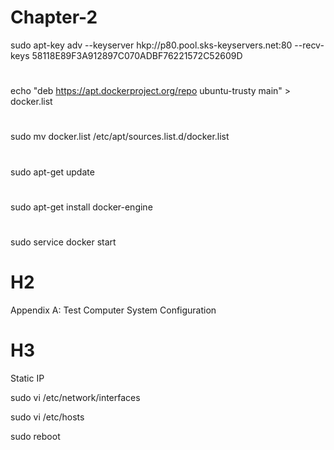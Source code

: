 # Chapter-2
sudo apt-key adv --keyserver hkp://p80.pool.sks-keyservers.net:80 --recv-keys 58118E89F3A912897C070ADBF76221572C52609D
# 
echo "deb https://apt.dockerproject.org/repo ubuntu-trusty main" > docker.list
# 
sudo mv docker.list /etc/apt/sources.list.d/docker.list
# 
sudo apt-get update
# 
sudo apt-get install docker-engine
# 
sudo service docker start

# H2
Appendix A: Test Computer System Configuration
# H3
Static IP

sudo vi /etc/network/interfaces

sudo vi /etc/hosts

sudo reboot




